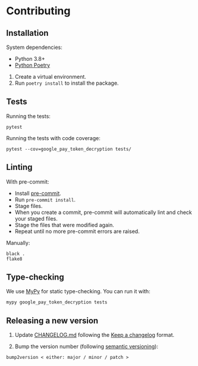 # Contributing

## Installation

System dependencies:
- Python 3.8+
- [Python Poetry](https://python-poetry.org/docs/)

1. Create a virtual environment.
2. Run `poetry install` to install the package.

## Tests

Running the tests:

```
pytest
```

Running the tests with code coverage:

```
pytest --cov=google_pay_token_decryption tests/
```

## Linting

With pre-commit:

- Install [pre-commit](pre-commit.com/).
- Run `pre-commit install`.
- Stage files.
- When you create a commit, pre-commit will automatically lint and check your staged files.
- Stage the files that were modified again.
- Repeat until no more pre-commit errors are raised.

Manually:

```
black .
flake8
```

## Type-checking

We use [MyPy](https://mypy.readthedocs.io/en/latest/index.html) for static type-checking. You can run it with:

```
mypy google_pay_token_decryption tests
```


## Releasing a new version

1. Update [CHANGELOG.md](./CHANGELOG.md) following the [Keep a changelog](https://keepachangelog.com/en/1.0.0/) format.

2. Bump the version number (following [semantic versioning](https://semver.org/)):

```
bump2version < either: major / minor / patch >
```